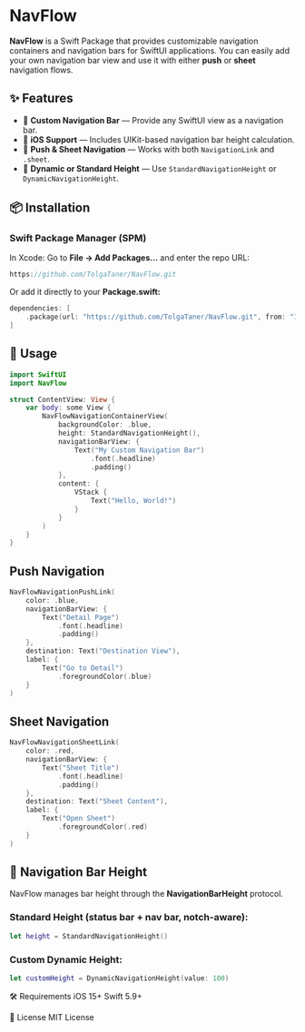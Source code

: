 # NavFlow

**NavFlow** is a Swift Package that provides customizable navigation containers and navigation bars for SwiftUI applications. You can easily add your own navigation bar view and use it with either **push** or **sheet** navigation flows.

## ✨ Features

- 🚀 **Custom Navigation Bar** — Provide any SwiftUI view as a navigation bar.  
- 📱 **iOS Support** — Includes UIKit-based navigation bar height calculation.  
- 🔄 **Push & Sheet Navigation** — Works with both `NavigationLink` and `.sheet`.  
- 📏 **Dynamic or Standard Height** — Use `StandardNavigationHeight` or `DynamicNavigationHeight`.  

## 📦 Installation

### Swift Package Manager (SPM)

In Xcode: Go to **File → Add Packages…** and enter the repo URL:

```swift
https://github.com/TolgaTaner/NavFlow.git
```
Or add it directly to your **Package.swift:**
```swift
dependencies: [
    .package(url: "https://github.com/TolgaTaner/NavFlow.git", from: "1.1.4")
]
```
## 🔧 Usage

```swift
import SwiftUI
import NavFlow

struct ContentView: View {
    var body: some View {
        NavFlowNavigationContainerView(
            backgroundColor: .blue,
            height: StandardNavigationHeight(),
            navigationBarView: {
                Text("My Custom Navigation Bar")
                    .font(.headline)
                    .padding()
            },
            content: {
                VStack {
                    Text("Hello, World!")
                }
            }
        )
    }
}
```

## Push Navigation

```swift
NavFlowNavigationPushLink(
    color: .blue,
    navigationBarView: {
        Text("Detail Page")
            .font(.headline)
            .padding()
    },
    destination: Text("Destination View"),
    label: {
        Text("Go to Detail")
            .foregroundColor(.blue)
    }
)
```
## Sheet Navigation
```swift
NavFlowNavigationSheetLink(
    color: .red,
    navigationBarView: {
        Text("Sheet Title")
            .font(.headline)
            .padding()
    },
    destination: Text("Sheet Content"),
    label: {
        Text("Open Sheet")
            .foregroundColor(.red)
    }
)
```
## 📏 Navigation Bar Height

NavFlow manages bar height through the **NavigationBarHeight** protocol.

### Standard Height (status bar + nav bar, notch-aware):
```swift
let height = StandardNavigationHeight()
```
### Custom Dynamic Height:
```swift
let customHeight = DynamicNavigationHeight(value: 100)
```

🛠 Requirements
iOS 15+
Swift 5.9+

📄 License
MIT License

